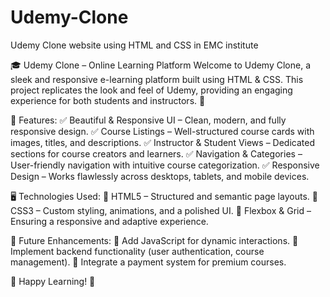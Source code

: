 # Udemy-Clone
Udemy Clone website using HTML and CSS in EMC institute

🎓 Udemy Clone – Online Learning Platform
Welcome to Udemy Clone, a sleek and responsive e-learning platform built using HTML & CSS. This project replicates the look and feel of Udemy, providing an engaging experience for both students and instructors. 🚀

🌟 Features:
✅ Beautiful & Responsive UI – Clean, modern, and fully responsive design.
✅ Course Listings – Well-structured course cards with images, titles, and descriptions.
✅ Instructor & Student Views – Dedicated sections for course creators and learners.
✅ Navigation & Categories – User-friendly navigation with intuitive course categorization.
✅ Responsive Design – Works flawlessly across desktops, tablets, and mobile devices.

🖥️ Technologies Used:
🔹 HTML5 – Structured and semantic page layouts.
🔹 CSS3 – Custom styling, animations, and a polished UI.
🔹 Flexbox & Grid – Ensuring a responsive and adaptive experience.

🎯 Future Enhancements:
🔹 Add JavaScript for dynamic interactions.
🔹 Implement backend functionality (user authentication, course management).
🔹 Integrate a payment system for premium courses.

🔗 Happy Learning! 🚀

